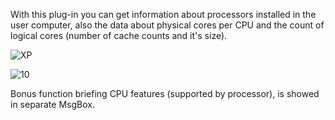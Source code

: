 With this plug-in you can get information about processors installed in the user computer, also the data about physical cores per CPU and the count of logical cores (number of cache counts and it's size).

![XP](https://user-images.githubusercontent.com/61757638/190871835-27e5ca34-a745-4ae1-acdb-0cad8ae67942.png)

![10](https://user-images.githubusercontent.com/61757638/190871840-272a1e58-25dd-43bf-8cad-6f19546c596b.png)

Bonus function briefing CPU features (supported by processor), is showed in separate MsgBox.
